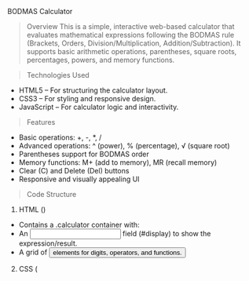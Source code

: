 BODMAS Calculator
> Overview
This is a simple, interactive web-based calculator that evaluates mathematical expressions following the BODMAS rule (Brackets, Orders, Division/Multiplication, Addition/Subtraction). It supports basic arithmetic operations, parentheses, square roots, percentages, powers, and memory functions.

> Technologies Used
* HTML5 – For structuring the calculator layout.
* CSS3 – For styling and responsive design.
* JavaScript – For calculator logic and interactivity.

> Features
* Basic operations: +, -, *, /
* Advanced operations: ^ (power), % (percentage), √ (square root)
* Parentheses support for BODMAS order
* Memory functions: M+ (add to memory), MR (recall memory)
* Clear (C) and Delete (Del) buttons
* Responsive and visually appealing UI

> Code Structure
1. HTML (<body>)
* Contains a .calculator container with:
* An <input> field (#display) to show the expression/result.
* A grid of <button> elements for digits, operators, and functions.
2. CSS (<style>)
* Styles the calculator with:
* Centered layout using Flexbox.
* Rounded buttons with hover effects.
* Colorful theme using soft blues and yellows.
3. JavaScript (<script>)
Handles all calculator logic:
4. appendToDisplay(value)
* Appends the clicked button's value to the display.
5. clearDisplay()
*  Clears the entire input field.
6. calculate()
* Converts:
* √ to Math.sqrt
* % to *0.01
* ^ to ** (exponentiation)
* Uses eval() to compute the result.
* Displays the result or "Error" if invalid.
7. memoryAdd()
* Evaluates the current expression.
* Adds the result to a memory variable if it's a valid number.
8. memoryRecall()
* Appends the stored memory value to the display.
9. deleteEachItem()
* Removes the last character from the display (like backspace).

> Notes
* eval() is used for simplicity but should be avoided in production apps due to security risks.
* The calculator assumes valid input; malformed expressions may return "Error".

> How to Use
* Open the HTML file in any modern browser.
* Click buttons to build your expression.
* Press = to evaluate.
* Use M+ to store results and MR to reuse them.

> Example Expressions
* 5 + 3 * (2 ^ 2) → 17
* √(16) + 10% → 4 + 0.1 → 4.1


